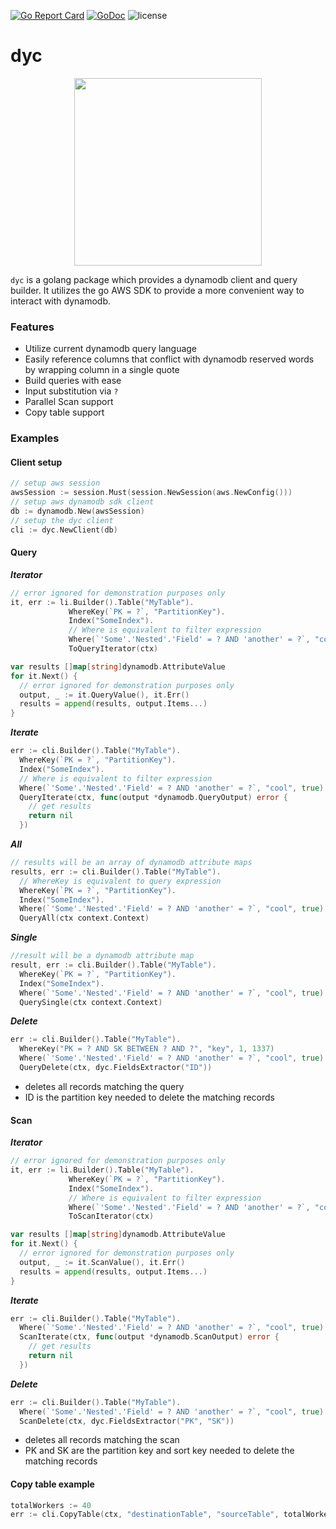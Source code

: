[![Go Report Card](https://goreportcard.com/badge/github.com/darwayne/dyc)](https://goreportcard.com/report/github.com/darwayne/dyc)
[![GoDoc](https://godoc.org/github.com/darwayne/dyc?status.svg)](https://godoc.org/github.com/darwayne/dyc)
![license](https://img.shields.io/github/license/darwayne/dyc)
# dyc

<p align="center"><img src="https://user-images.githubusercontent.com/2807589/92316080-1184e180-efbd-11ea-96a4-df774348ad67.png" width="300"></p>

`dyc` is a golang package which provides a dynamodb client and query builder. It utilizes the go AWS SDK to provide a more convenient way to interact with dynamodb.

### Features
 - Utilize current dynamodb query language
 - Easily reference columns that conflict with dynamodb reserved words by wrapping column in a single quote
 - Build queries with ease
 - Input substitution via `?`
 - Parallel Scan support
 - Copy table support

### Examples

#### Client setup
```go
// setup aws session
awsSession := session.Must(session.NewSession(aws.NewConfig()))
// setup aws dynamodb sdk client
db := dynamodb.New(awsSession)
// setup the dyc client
cli := dyc.NewClient(db)
```

#### Query
***Iterator***
```go
// error ignored for demonstration purposes only
it, err := li.Builder().Table("MyTable").
             WhereKey(`PK = ?`, "PartitionKey").
             Index("SomeIndex").
             // Where is equivalent to filter expression
             Where(`'Some'.'Nested'.'Field' = ? AND 'another' = ?`, "cool", true).
             ToQueryIterator(ctx)

var results []map[string]dynamodb.AttributeValue
for it.Next() {
  // error ignored for demonstration purposes only
  output, _ := it.QueryValue(), it.Err()
  results = append(results, output.Items...)
}
```
***Iterate***
```go
err := cli.Builder().Table("MyTable").
  WhereKey(`PK = ?`, "PartitionKey").
  Index("SomeIndex").
  // Where is equivalent to filter expression
  Where(`'Some'.'Nested'.'Field' = ? AND 'another' = ?`, "cool", true).
  QueryIterate(ctx, func(output *dynamodb.QueryOutput) error {
    // get results
    return nil
  })
```

***All***
```go
// results will be an array of dynamodb attribute maps
results, err := cli.Builder().Table("MyTable").
  // WhereKey is equivalent to query expression
  WhereKey(`PK = ?`, "PartitionKey").
  Index("SomeIndex").
  Where(`'Some'.'Nested'.'Field' = ? AND 'another' = ?`, "cool", true).
  QueryAll(ctx context.Context)
```

***Single***
```go
//result will be a dynamodb attribute map
result, err := cli.Builder().Table("MyTable").
  WhereKey(`PK = ?`, "PartitionKey").
  Index("SomeIndex").
  Where(`'Some'.'Nested'.'Field' = ? AND 'another' = ?`, "cool", true).
  QuerySingle(ctx context.Context)
```

***Delete***
```go
err := cli.Builder().Table("MyTable").
  WhereKey("PK = ? AND SK BETWEEN ? AND ?", "key", 1, 1337)
  Where(`'Some'.'Nested'.'Field' = ? AND 'another' = ?`, "cool", true).
  QueryDelete(ctx, dyc.FieldsExtractor("ID"))
```
 - deletes all records matching the query
 - ID is the partition key needed to delete the matching records


#### Scan
***Iterator***
```go
// error ignored for demonstration purposes only
it, err := li.Builder().Table("MyTable").
             WhereKey(`PK = ?`, "PartitionKey").
             Index("SomeIndex").
             // Where is equivalent to filter expression
             Where(`'Some'.'Nested'.'Field' = ? AND 'another' = ?`, "cool", true).
             ToScanIterator(ctx)

var results []map[string]dynamodb.AttributeValue
for it.Next() {
  // error ignored for demonstration purposes only
  output, _ := it.ScanValue(), it.Err()
  results = append(results, output.Items...)
}
```

***Iterate***
```go
err := cli.Builder().Table("MyTable").
  Where(`'Some'.'Nested'.'Field' = ? AND 'another' = ?`, "cool", true).
  ScanIterate(ctx, func(output *dynamodb.ScanOutput) error {
    // get results
    return nil
  })
```


***Delete***
```go
err := cli.Builder().Table("MyTable").
  Where(`'Some'.'Nested'.'Field' = ? AND 'another' = ?`, "cool", true).
  ScanDelete(ctx, dyc.FieldsExtractor("PK", "SK"))
```
 - deletes all records matching the scan
 - PK and SK are the partition key and sort key needed to delete the matching records


#### Copy table example
```go
totalWorkers := 40
err := cli.CopyTable(ctx, "destinationTable", "sourceTable", totalWorkers, nil) 
```
